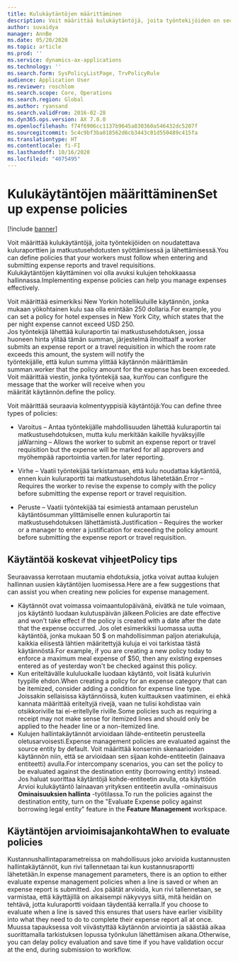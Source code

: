 ```yaml
---
title: Kulukäytäntöjen määrittäminen
description: Voit määrittää kulukäytäntöjä, joita työntekijöiden on seurattava kuluraporttien ja matkustusehdotusten syöttämisessä ja lähettämisessä Microsoft Dynamics 365 Financessa.
author: suvaidya
manager: AnnBe
ms.date: 05/20/2020
ms.topic: article
ms.prod: ''
ms.service: dynamics-ax-applications
ms.technology: ''
ms.search.form: SysPolicyListPage, TrvPolicyRule
audience: Application User
ms.reviewer: roschlom
ms.search.scope: Core, Operations
ms.search.region: Global
ms.author: ryansand
ms.search.validFrom: 2016-02-28
ms.dyn365.ops.version: AX 7.0.0
ms.openlocfilehash: f74f6906cc1137b9645a830360a546432dc5207f
ms.sourcegitcommit: 5c4c9bf3ba018562d6cb3443c01d550489c415fa
ms.translationtype: HT
ms.contentlocale: fi-FI
ms.lasthandoff: 10/16/2020
ms.locfileid: "4075495"
---
```

# <a name="set-up-expense-policies"></a><span data-ttu-id="e87a3-103">Kulukäytäntöjen määrittäminen</span><span class="sxs-lookup"><span data-stu-id="e87a3-103">Set up expense policies</span></span>

[!include [banner](../includes/banner.md)]

<span data-ttu-id="e87a3-104">Voit määrittää kulukäytäntöjä, joita työntekijöiden on noudatettava kuluraporttien ja matkustusehdotusten syöttämisessä ja lähettämisessä.</span><span class="sxs-lookup"><span data-stu-id="e87a3-104">You can define policies that your workers must follow when entering and submitting expense reports and travel requisitions.</span></span>         
<span data-ttu-id="e87a3-105">Kulukäytäntöjen käyttäminen voi olla avuksi kulujen tehokkaassa hallinnassa.</span><span class="sxs-lookup"><span data-stu-id="e87a3-105">Implementing expense policies can help you manage expenses effectively.</span></span>         

<span data-ttu-id="e87a3-106">Voit määrittää esimerkiksi New Yorkin hotellikuluille käytännön, jonka mukaan yökohtainen kulu saa olla enintään 250 dollaria.</span><span class="sxs-lookup"><span data-stu-id="e87a3-106">For example, you can set a policy for hotel expenses in New York City, which states that the per night expense cannot exceed USD 250.</span></span>       
<span data-ttu-id="e87a3-107">Jos työntekijä lähettää kuluraportin tai matkustusehdotuksen, jossa huoneen hinta ylitää tämän summan, järjestelmä ilmoittaa</span><span class="sxs-lookup"><span data-stu-id="e87a3-107">If a worker submits an expense report or a travel requisition in which the room rate exceeds this amount, the system will notify the</span></span>        
<span data-ttu-id="e87a3-108">työntekijälle, että kulun summa ylittää käytännön määrittämän summan.</span><span class="sxs-lookup"><span data-stu-id="e87a3-108">worker that the policy amount for the expense has been exceeded.</span></span> <span data-ttu-id="e87a3-109">Voit määrittää viestin, jonka työntekijä saa, kun</span><span class="sxs-lookup"><span data-stu-id="e87a3-109">You can configure the message that the worker will receive when you</span></span>        
<span data-ttu-id="e87a3-110">määrität käytännön.</span><span class="sxs-lookup"><span data-stu-id="e87a3-110">define the policy.</span></span>      
        
<span data-ttu-id="e87a3-111">Voit määrittää seuraavia kolmentyyppisiä käytäntöjä:</span><span class="sxs-lookup"><span data-stu-id="e87a3-111">You can define three types of policies:</span></span>         
        
- <span data-ttu-id="e87a3-112">Varoitus – Antaa työntekijälle mahdollisuuden lähettää kuluraportin tai matkustusehdotuksen, mutta kulu merkitään kaikille hyväksyjille ja</span><span class="sxs-lookup"><span data-stu-id="e87a3-112">Warning – Allows the worker to submit an expense report or travel requisition but the expense will be marked for all approvers and</span></span>        
  <span data-ttu-id="e87a3-113">myöhempää raportointia varten.</span><span class="sxs-lookup"><span data-stu-id="e87a3-113">for later reporting.</span></span>        

- <span data-ttu-id="e87a3-114">Virhe – Vaatii työntekijää tarkistamaan, että kulu noudattaa käytäntöä, ennen kuin kuluraportti tai matkustusehdotus lähetetään.</span><span class="sxs-lookup"><span data-stu-id="e87a3-114">Error – Requires the worker to revise the expense to comply with the policy before submitting the expense report or travel requisition.</span></span>       
 
 - <span data-ttu-id="e87a3-115">Peruste – Vaatii työntekijää tai esimiestä antamaan perustelun käytäntösumman ylittämiselle ennen kuluraportin tai matkustusehdotuksen lähettämistä.</span><span class="sxs-lookup"><span data-stu-id="e87a3-115">Justification – Requires the worker or a manager to enter a justification for exceeding the policy amount before submitting the expense report or travel requisition.</span></span>        

## <a name="policy-tips"></a><span data-ttu-id="e87a3-116">Käytäntöä koskevat vihjeet</span><span class="sxs-lookup"><span data-stu-id="e87a3-116">Policy tips</span></span>
<span data-ttu-id="e87a3-117">Seuraavassa kerrotaan muutamia ehdotuksia, jotka voivat auttaa kulujen hallinnan uusien käytäntöjen luomisessa.</span><span class="sxs-lookup"><span data-stu-id="e87a3-117">Here are a few suggestions that can assist you when creating new policies for expense management.</span></span> 
* <span data-ttu-id="e87a3-118">Käytännöt ovat voimassa voimaantulopäivänä, eivätkä ne tule voimaan, jos käytäntö luodaan kulutuspäivän jälkeen.</span><span class="sxs-lookup"><span data-stu-id="e87a3-118">Policies are date effective and won't take effect if the policy is created with a date after the date that the expense occurred.</span></span> <span data-ttu-id="e87a3-119">Jos olet esimerkiksi luomassa uutta käytäntöä, jonka mukaan 50 $ on mahdollisimman paljon ateriakuluja, kaikkia eilisestä lähtien määritettyjä kuluja ei voi tarkistaa tästä käytännöstä.</span><span class="sxs-lookup"><span data-stu-id="e87a3-119">For example, if you are creating a new policy today to enforce a maximum meal expense of $50, then any existing expenses entered as of yesterday won't be checked against this policy.</span></span>
* <span data-ttu-id="e87a3-120">Kun eriteltävälle kululuokalle luodaan käytäntö, voit lisätä kulurivin tyypille ehdon.</span><span class="sxs-lookup"><span data-stu-id="e87a3-120">When creating a policy for an expense category that can be itemized, consider adding a condition for expense line type.</span></span> <span data-ttu-id="e87a3-121">Joissakin sellaisissa käytännöissä, kuten kuittauksen vaatiminen, ei ehkä kannata määrittää eriteltyjä rivejä, vaan ne tulisi kohdistaa vain otsikkoriville tai ei-eritellylle riville.</span><span class="sxs-lookup"><span data-stu-id="e87a3-121">Some policies such as requiring a receipt may not make sense for itemized lines and should only be applied to the header line or a non-itemized line.</span></span> 
* <span data-ttu-id="e87a3-122">Kulujen hallintakäytännöt arvioidaan lähde-entiteetin perusteella oletusarvoisesti.</span><span class="sxs-lookup"><span data-stu-id="e87a3-122">Expense management policies are evaluated against the source entity by default.</span></span> <span data-ttu-id="e87a3-123">Voit määrittää konsernin skenaarioiden käytännön niin, että se arvioidaan sen sijaan kohde-entiteetin (lainaava entiteetti) avulla.</span><span class="sxs-lookup"><span data-stu-id="e87a3-123">For intercompany scenarios, you can set the policy to be evaluated against the destination entity (borrowing entity) instead.</span></span> <span data-ttu-id="e87a3-124">Jos haluat suorittaa käytäntöjä kohde-entiteetin avulla, ota käyttöön Arvioi kulukäytäntö lainaavan yrityksen entiteetin avulla -ominaisuus **Ominaisuuksien hallinta** -työtilassa.</span><span class="sxs-lookup"><span data-stu-id="e87a3-124">To run the policies against the destination entity, turn on the "Evaluate Expense policy against borrowing legal entity" feature in the **Feature Management** workspace.</span></span>

## <a name="when-to-evaluate-policies"></a><span data-ttu-id="e87a3-125">Käytäntöjen arvioimisajankohta</span><span class="sxs-lookup"><span data-stu-id="e87a3-125">When to evaluate policies</span></span>

<span data-ttu-id="e87a3-126">Kustannushallintaparametreissa on mahdollisuus joko arvioida kustannusten hallintakäytännöt, kun rivi tallennetaan tai kun kustannusraportti lähetetään.</span><span class="sxs-lookup"><span data-stu-id="e87a3-126">In expense management parameters, there is an option to either evaluate expense management policies when a line is saved or when an expense report is submitted.</span></span> <span data-ttu-id="e87a3-127">Jos päätät arvioida, kun rivi tallennetaan, se varmistaa, että käyttäjillä on aikaisempi näkyvyys siitä, mitä heidän on tehtävä, jotta kuluraportti voidaan täydentää kerralla.</span><span class="sxs-lookup"><span data-stu-id="e87a3-127">If you choose to evaluate when a line is saved this ensures that users have earlier visibility into what they need to do to complete their expense report all at once.</span></span> <span data-ttu-id="e87a3-128">Muussa tapauksessa voit viivästyttää käytännön arviointia ja säästää aikaa suorittamalla tarkistuksen lopussa työnkulun lähettämisen aikana.</span><span class="sxs-lookup"><span data-stu-id="e87a3-128">Otherwise, you can delay policy evaluation and save time if you have validation occur at the end, during submission to workflow.</span></span>
